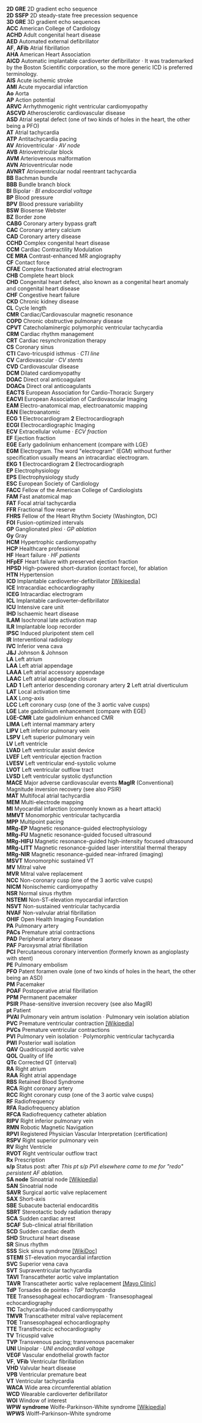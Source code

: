 __2D GRE__ 2D gradient echo sequence  
__2D SSFP__ 2D steady-state free precession sequence  
__3D GRE__ 3D gradient echo sequences  
__ACC__ American College of Cardiology  
__ACHD__ Adult congenital heart disease  
__AED__ Automated external defibrillator  
__AF__, __AFib__ Atrial fibrillation  
__AHA__ American Heart Association  
__AICD__ Automatic implantable cardioverter defibrillator · It was trademarked by the Boston Scientific corporation, so the more generic ICD is preferred terminology.  
__AIS__ Acute ischemic stroke  
__AMI__ Acute myocardial infarction  
__Ao__ Aorta  
__AP__ Action potential  
__ARVC__ Arrhythmogenic right ventricular cardiomyopathy  
__ASCVD__ Atherosclerotic cardiovascular disease  
__ASD__ Atrial septal defect (one of two kinds of holes in the heart, the other being a PFO)  
__AT__ Atrial tachycardia  
__ATP__ Antitachycardia pacing  
__AV__ Atrioventricular · _AV node_  
__AVB__ Atrioventricular block  
__AVM__ Arteriovenous malformation  
__AVN__ Atrioventricular node  
__AVNRT__ Atrioventricular nodal reentrant tachycardia  
__BB__ Bachman bundle  
__BBB__ Bundle branch block  
__BI__ Bipolar · _BI endocardial voltage_  
__BP__ Blood pressure  
__BPV__ Blood pressure variability  
__BSW__ Biosense Webster  
__BZ__ Border zone  
__CABG__ Coronary artery bypass graft  
__CAC__ Coronary artery calcium  
__CAD__ Coronary artery disease  
__CCHD__ Complex congenital heart disease  
__CCM__ Cardiac Contractility Modulation  
__CE MRA__ Contrast-enhanced MR angiography  
__CF__ Contact force  
__CFAE__ Complex fractionated atrial electrogram  
__CHB__ Complete heart block  
__CHD__ Congenital heart defect, also known as a congenital heart anomaly and congenital heart disease  
__CHF__ Congestive heart failure  
__CKD__ Chronic kidney disease  
__CL__ Cycle length  
__CMR__ Cardiac/Cardiovascular magnetic resonance  
__COPD__ Chronic obstructive pulmonary disease  
__CPVT__ Catecholaminergic polymorphic ventricular tachycardia  
__CRM__ Cardiac rhythm management  
__CRT__ Cardiac resynchronization therapy  
__CS__ Coronary sinus  
__CTI__ Cavo-tricuspid isthmus · _CTI line_  
__CV__ Cardiovascular · _CV stents_  
__CVD__ Cardiovascular disease  
__DCM__ Dilated cardiomyopathy  
__DOAC__ Direct oral anticoagulant  
__DOACs__ Direct oral anticoagulants  
__EACTS__ European Association for Cardio-Thoracic Surgery  
__EACVI__ European Association of Cardiovascular Imaging  
__EAM__ Electro-anatomical map, electroanatomic mapping  
__EAN__ Electroanatomic  
__ECG__ __1__ Electrocardiogram __2__ Electrocardiograph  
__ECGI__ Electrocardiographic Imaging  
__ECV__ Extracellular volume · _ECV fraction_  
__EF__ Ejection fraction  
__EGE__ Early gadolinium enhancement (compare with LGE)  
__EGM__ Electrogram. The word "electrogram" (EGM) without further specification usually means an intracardiac electrogram.  
__EKG__ __1__ Electrocardiogram __2__ Electrocardiograph  
__EP__ Electrophysiology  
__EPS__ Electrophysiology study  
__ESC__ European Society of Cardiology  
__FACC__ Fellow of the American College of Cardiologists  
__FAM__ Fast anatomical map  
__FAT__ Focal atrial tachycardia  
__FFR__ Fractional flow reserve  
__FHRS__ Fellow of the Heart Rhythm Society (Washington, DC)  
__FOI__ Fusion-optimized intervals  
__GP__ Ganglionated plexi · _GP ablation_  
__Gy__ Gray  
__HCM__ Hypertrophic cardiomyopathy  
__HCP__ Healthcare professional  
__HF__ Heart failure · _HF patients_  
__HFpEF__ Heart failure with preserved ejection fraction  
__HPSD__ High-powered short-duration (contact force), for ablation  
__HTN__ Hypertension  
__ICD__ Implantable cardioverter-defibrillator [[Wikipedia]](https://en.wikipedia.org/wiki/Implantable_cardioverter-defibrillator)  
__ICE__ Intracardiac echocardiography  
__ICEG__ Intracardiac electrogram  
__ICL__ Implantable cardioverter-defibrillator  
__ICU__ Intensive care unit  
__IHD__ Ischaemic heart disease  
__ILAM__ Isochronal late activation map  
__ILR__ Implantable loop recorder  
__IPSC__ Induced pluripotent stem cell  
__IR__ Interventional radiology  
__IVC__ Inferior vena cava  
__J&J__ Johnson & Johnson  
__LA__ Left atrium  
__LAA__ Left atrial appendage  
__LAAA__ Left atrial accessory appendage  
__LAAC__ Left atrial appendage closure  
__LAD__ __1__ Left anterior descending coronary artery __2__ Left atrial diverticulum  
__LAT__ Local activation time  
__LAX__ Long-axis  
__LCC__ Left coronary cusp (one of the 3 aortic valve cusps)  
__LGE__ Late gadolinium enhancement (compare with EGE)  
__LGE-CMR__ Late gadolinium enhanced CMR  
__LIMA__ Left internal mammary artery   
__LIPV__ Left inferior pulmonary vein  
__LSPV__ Left superior pulmonary vein  
__LV__ Left ventricle  
__LVAD__ Left ventricular assist device  
__LVEF__ Left ventricular ejection fraction  
__LVESV__ Left ventricular end-systolic volume  
__LVOT__ Left ventricular outflow tract  
__LVSD__ Left ventricular systolic dysfunction  
__MACE__ Major adverse cardiovascular events
__MagIR__ (Conventional) Magnitude inversion recovery (see also PSIR)  
__MAT__ Multifocal atrial tachycardia  
__MEM__ Multi-electrode mapping  
__MI__ Myocardial infarction (commonly known as a heart attack)  
__MMVT__ Monomorphic ventricular tachycardia  
__MPP__ Multipoint pacing  
__MRg-EP__ Magnetic resonance-guided electrophysiology  
__MRg-FU__ Magnetic resonance-guided focused ultrasound  
__MRg-HIFU__ Magnetic resonance-guided high-intensity focused ultrasound  
__MRg-LITT__ Magnetic resonance-guided laser interstitial thermal therapy  
__MRg-NIR__ Magnetic resonance-guided near-infrared (imaging)  
__MSVT__ Monomorphic sustained VT  
__MV__ Mitral valve  
__MVR__ Mitral valve replacement  
__NCC__ Non-coronary cusp (one of the 3 aortic valve cusps)  
__NICM__ Nonischemic cardiomyopathy  
__NSR__ Normal sinus rhythm  
__NSTEMI__ Non-ST-elevation myocardial infarction  
__NSVT__ Non-sustained ventricular tachycardia  
__NVAF__ Non-valvular atrial fibrillation  
__OHIF__ Open Health Imaging Foundation  
__PA__ Pulmonary artery  
__PACs__ Premature atrial contractions  
__PAD__ Peripheral artery disease  
__PAF__ Paroxysmal atrial fibrillation  
__PCI__ Percutaneous coronary intervention (formerly known as angioplasty with stent)  
__PE__ Pulmonary embolism  
__PFO__ Patent foramen ovale (one of two kinds of holes in the heart, the other being an ASD)  
__PM__ Pacemaker  
__POAF__ Postoperative atrial fibrillation  
__PPM__ Permanent pacemaker  
__PSIR__ Phase-sensitive inversion recovery (see also MagIR)  
__pt__ Patient  
__PVAI__ Pulmonary vein antrum isolation · Pulmonary vein isolation ablation  
__PVC__ Premature ventricular contraction [[Wikipedia]](https://en.wikipedia.org/wiki/Premature_ventricular_contraction)  
__PVCs__ Premature ventricular contractions  
__PVI__ Pulmonary vein isolation · Polymorphic ventricular tachycardia  
__PWI__ Posterior wall isolation  
__QAV__ Quadricuspid aortic valve  
__QOL__ Quality of life  
__QTc__ Corrected QT (interval)  
__RA__ Right atrium  
__RAA__ Right atrial appendage  
__RBS__ Retained Blood Syndrome  
__RCA__ Right coronary artery  
__RCC__ Right coronary cusp (one of the 3 aortic valve cusps)  
__RF__ Radiofrequency  
__RFA__ Radiofrequency ablation  
__RFCA__ Radiofrequency catheter ablation  
__RIPV__ Right inferior pulmonary vein  
__RMN__ Robotic Magnetic Navigation  
__RPVI__ Registered Physician Vascular Interpretation (certification)  
__RSPV__ Right superior pulmonary vein  
__RV__ Right Ventricle  
__RVOT__ Right ventricular outflow tract  
__Rx__ Prescription  
__s/p__ Status post: after _This pt s/p PVI elsewhere came to me for "redo" persistent AF ablation._  
__SA node__ Sinoatrial node [[Wikipedia]](https://en.wikipedia.org/wiki/Sinoatrial_node)  
__SAN__ Sinoatrial node  
__SAVR__ Surgical aortic valve replacement  
__SAX__ Short-axis  
__SBE__ Subacute bacterial endocarditis  
__SBRT__ Stereotactic body radiation therapy  
__SCA__ Sudden cardiac arrest  
__SCAF__ Sub-clinical atrial fibrillation  
__SCD__ Sudden cardiac death  
__SHD__ Structural heart disease  
__SR__ Sinus rhythm  
__SSS__ Sick sinus syndrome [[WikiDoc]](https://www.wikidoc.org/index.php/Sick_sinus_syndrome)  
__STEMI__ ST-elevation myocardial infarction  
__SVC__ Superior vena cava  
__SVT__ Supraventricular tachycardia  
__TAVI__ Transcatheter aortic valve implantation  
__TAVR__ Transcatheter aortic valve replacement [[Mayo Clinic]](https://www.mayoclinic.org/tests-procedures/transcatheter-aortic-valve-replacement/about/pac-20384698)  
__TdP__ Torsades de pointes · _TdP tachycardia_  
__TEE__ Transesophageal echocardiogram · Transesophageal echocardiography  
__TIC__ Tachycardia-induced cardiomyopathy  
__TMVR__ Transcatheter mitral valve replacement  
__TOE__ Transesophageal echocardiography  
__TTE__ Transthoracic echocardiography  
__TV__ Tricuspid valve  
__TVP__ Transvenous pacing; transvenous pacemaker  
__UNI__ Unipolar · _UNI endocardial voltage_  
__VEGF__ Vascular endothelial growth factor  
__VF__, __VFib__ Ventricular fibrillation  
__VHD__ Valvular heart disease  
__VPB__ Ventricular premature beat  
__VT__ Ventricular tachycardia  
__WACA__ Wide area circumferential ablation  
__WCD__ Wearable cardioverter defibrillator  
__WOI__ Window of interest  
__WPW syndrome__ Wolfe-Parkinson-White syndrome [[Wikipedia]](https://en.wikipedia.org/wiki/Wolff–Parkinson–White_syndrome)  
__WPWS__ Wolff–Parkinson–White syndrome  
